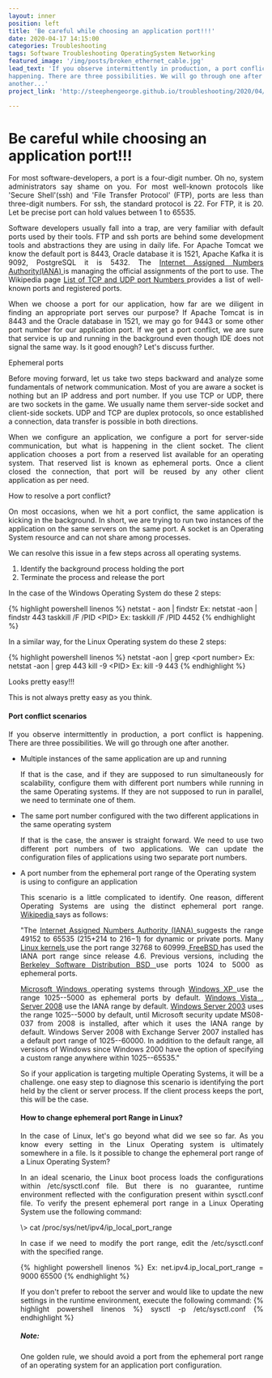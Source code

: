 ```yaml
---
layout: inner
position: left
title: 'Be careful while choosing an application port!!!'
date: 2020-04-17 14:15:00
categories: Troubleshooting
tags: Software Troubleshooting OperatingSystem Networking
featured_image: '/img/posts/broken_ethernet_cable.jpg'
lead_text: 'If you observe intermittently in production, a port conflict is
happening. There are three possibilities. We will go through one after
another...'
project_link: 'http://steephengeorge.github.io/troubleshooting/2020/04/17/application_port_selection.html'

---
```



Be careful while choosing an application port!!!
================================================

<p>
<div align="justify">
For most software-developers, a port is a four-digit number. Oh no,
system administrators say shame on you. For most well-known protocols
like 'Secure Shell'(ssh) and 'File Transfer Protocol' (FTP), ports
are less than three-digit numbers. For ssh, the standard protocol is 22.
For FTP, it is 20. Let be precise port can hold values between 1 to
65535.
</div>
</p>


<p>
<div align="justify">

Software developers usually fall into a trap, are very familiar with
default ports used by their tools. FTP and ssh ports are behind some
development tools and abstractions they are using in daily life. For
Apache Tomcat we know the default port is 8443, Oracle database it
is 1521, Apache Kafka it is 9092, PostgreSQL it is 5432. The <a href="https://en.wikipedia.org/wiki/Internet_Assigned_Numbers_Authority" title="Internet
Assigned Numbers Authority(IANA)"> Internet
Assigned Numbers Authority(IANA) </a> is managing the official assignments of the port to use. The
Wikipedia page <a href= "https://en.wikipedia.org/wiki/List_of_TCP_and_UDP_port_numbers" title ="List of TCP and UDP port Numbers" > List of TCP and UDP port Numbers </a>
provides a list of well-known ports and registered ports.
</div>
</p>


<p>
<div align="justify">
When we choose a port for our application, how far are we diligent in
finding an appropriate port serves our purpose? If Apache Tomcat is in
8443 and the Oracle database in 1521, we may go for 9443 or some other
port number for our application port. If we get a port conflict, we are
sure that service is up and running in the background even though IDE
does not signal the same way. Is it good enough? Let's discuss further.
</div>
</p>

Ephemeral ports


<p>
<div align="justify">
Before moving forward, let us take two steps backward and analyze some
fundamentals of network communication. Most of you are aware a socket is
nothing but an IP address and port number. If you use TCP or UDP, there
are two sockets in the game. We usually name them server-side socket and
client-side sockets. UDP and TCP are duplex protocols, so once
established a connection, data transfer is possible in both directions.
</div>
</p>
<p>
<div align="justify">
When we configure an application, we configure a port for server-side
communication, but what is happening in the client socket. The client
application chooses a port from a reserved list available for an
operating system. That reserved list is known as ephemeral ports. Once a
client closed the connection, that port will be reused by any other
client application as per need.
</div>
</p>
How to resolve a port conflict?


<p>
<div align="justify">
On most occasions, when we hit a port conflict, the same application is
kicking in the background. In short, we are trying to run two instances
of the application on the same servers on the same port. A socket is an
Operating System resource and can not share among processes.
</div>
</p>
<p>
<div align="justify">
We can resolve this issue in a few steps across all operating systems.
</div>
</p>


<div align="left">
<ol>
 <li> Identify the background process holding the port

 <li> Terminate the process and release the port
</ol>
</div>

<p>
<div align="justify">
In the case of the Windows Operating System do these 2 steps:
</div>
</p>

{% highlight powershell linenos %}
	netstat - aon | findstr <port number>
	Ex: netstat -aon \| findstr 443
	taskkill /F /PID \<PID\>
	Ex: taskkill /F /PID 4452
{% endhighlight %}

In a similar way, for the Linux Operating system do these 2 steps:

{% highlight powershell linenos %}
	netstat -aon \| grep \<port number\>
	Ex: netstat -aon \| grep 443
	kill -9 \<PID\>
	Ex: kill -9 443
{% endhighlight %}
<p>
<div align="justify">
Looks pretty easy!!!
</div>
</p>
<p>
<div align="justify">
This is not always pretty easy as you think.
</div>
</p>


<h4> Port conflict scenarios</h4>


<p>
<div align="justify">
If you observe intermittently in production, a port conflict is
happening. There are three possibilities. We will go through one after
another.
</div>
</p>
<ul>
  <li> Multiple instances of the same application are up and running </li>
<p>
<div align="justify">
If that is the case, and if they are supposed to run simultaneously for
scalability, configure them with different port numbers while running in
the same Operating systems. If they are not supposed to run in parallel,
we need to terminate one of them.
</div>
</p>
<li>  The same port number configured with the two different applications
    in the same operating system</li>

<p>
<div align="justify">
If that is the case, the answer is straight forward. We need to use two
different port numbers of two applications. We can update the
configuration files of applications using two separate port numbers.
</div>
</p>
<li>  A port number from the ephemeral port range of the Operating system
    is using to configure an application  </li>

<p>
<div align="justify">
This scenario is a little complicated to identify. One reason, different
Operating Systems are using the distinct ephemeral port range. <a href="https://en.wikipedia.org/wiki/Ephemeral_port"> Wikipedia </a>
says as follows:
</div>
</p>
<p>
<div align="justify">

"The <a href="https://en.wikipedia.org/wiki/Internet_Assigned_Numbers_Authority"> Internet Assigned Numbers
Authority (IANA) </a>
 suggests the range 49152 to 65535 (215+214 to 216−1) for dynamic
or private ports. Many <a href= "https://en.wikipedia.org/wiki/Linux_kernel"> Linux
kernels </a> use the port
range 32768 to 60999.<a href="https://en.wikipedia.org/wiki/FreeBSD"> 
FreeBSD </a> has used the
IANA port range since release 4.6. Previous versions, including the
<a href ="https://en.wikipedia.org/wiki/Berkeley_Software_Distribution"> Berkeley Software
Distribution BSD </a>
use ports 1024 to 5000 as ephemeral ports.
</div>
</p>
<p>
<div align="justify">
<a href="https://en.wikipedia.org/wiki/Microsoft_Windows"> Microsoft
Windows </a> operating systems through <a href="https://en.wikipedia.org/wiki/Windows_XP" >Windows
XP </a> use the range
1025--5000 as ephemeral ports by default. <a href="https://en.wikipedia.org/wiki/Windows_Vista" >Windows
Vista </a>, <a href="https://en.wikipedia.org/wiki/Windows_7>Windows
7</a> and <a href="https://en.wikipedia.org/wiki/Server_2008"> Server
2008</a> use the IANA
range by default. <a href="https://en.wikipedia.org/wiki/Windows_Server_2003"> Windows Server
2003</a> uses the
range 1025--5000 by default, until Microsoft security update MS08-037
from 2008 is installed, after which it uses the IANA range by default.
Windows Server 2008 with Exchange Server 2007 installed has a default
port range of 1025--60000. In addition to the default range, all
versions of Windows since Windows 2000 have the option of specifying a
custom range anywhere within 1025--65535."
</div>
</p>
<p>
<div align="justify">
So if your application is targeting multiple Operating Systems, it will
be a challenge. one easy step to diagnose this scenario is identifying
the port held by the client or server process. If the client process
keeps the port, this will be the case.
</div>
</p>


<h4>How to change ephemeral port Range in Linux?</h4>


<p>
<div align="justify">
In the case of Linux, let's go beyond what did we see so far. As you
know every setting in the Linux Operating system is ultimately somewhere
in a file. Is it possible to change the ephemeral port range of a Linux
Operating System?
</div>
</p>
<p>
<div align="justify">
In an ideal scenario, the Linux boot process loads the configurations
within /etc/sysctl.conf file. But there is no guarantee, runtime
environment reflected with the configuration present within sysctl.conf
file. To verify the present ephemeral port range in a Linux Operating
System use the following command:
</div>
</p>
\> cat /proc/sys/net/ipv4/ip_local_port_range

<p>
<div align="justify">
In case if we need to modify the port range, edit the /etc/sysctl.conf
with the specified range.

{% highlight powershell linenos %}
Ex: net.ipv4.ip_local_port_range = 9000 65500
{% endhighlight %}

<p>
<div align="justify">
If you don't prefer to reboot the server and would like to update the
new settings in the runtime environment, execute the following command:
{% highlight powershell linenos %}
sysctl -p /etc/sysctl.conf
{% endhighlight %}
</div>
</p>
<p>
<div align="justify">

<h5>Note:</h5>

One golden rule, we should avoid a port from the ephemeral port range of
an operating system for an application port configuration.
</div>
</p>